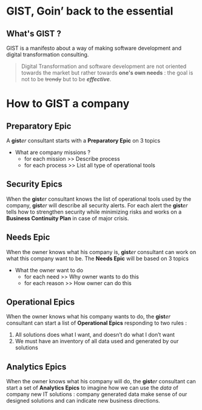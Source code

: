 # GIST, Goin’ back to the essential
## What's GIST ?
GIST is a manifesto about a way of making software development and digital transformation consulting.
> Digital Transformation and software development are not oriented towards the market but rather towards **one's own needs** : the goal is not to be ~~trendy~~ but to be **_effective_**.
# How to GIST a company
## Preparatory Epic
A **gist**_er_ consultant starts with a **Preparatory Epic** on 3 topics
- What are company missions ?
  - for each mission >> Describe process
  - for each process >> List all type of operational tools
## Security Epics
When the **gist**_er_ consultant knows the list of operational tools used by the company, **gist**_er_ will describe all security alerts.
For each alert the **gist**_er_ tells how to strengthen security while minimizing risks and works on a **Business Continuity Plan** in case of major crisis.
## Needs Epic
When the owner knows what his company is, **gist**_er_ consultant can work on what this company want to be. The **Needs Epic** will be based on 3 topics
- What the owner want to do
  - for each need >> Why owner wants to do this
  - for each reason >> How owner can do this

## Operational Epics
When the owner knows what his company wants to do, the **gist**_er_ consultant can start a list of **Operational Epics** responding to two rules :

1. All solutions does what I want, and doesn’t do what I don’t want
2. We must have an inventory of all data used and generated by our solutions 

## Analytics Epics
When the owner knows what his company will do, the **gist**_er_ consultant can start a set of **Analytics Epics** to imagine how we can use the _data_ of company new IT solutions : company generated data make sense of our designed solutions and can indicate new business directions.
